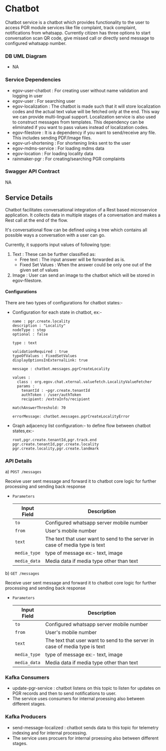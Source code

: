 # Chatbot

Chatbot service is a chatbot which provides functionality to the user to access PGR module services like file complaint, track complaint, notifications from whatsapp. Currently citizen has three options to start conversation scan QR code, give missed call or directly send message to configured whatsapp number.

### DB UML Diagram

- NA

### Service Dependencies

- egov-user-chatbot : For creating user without name validation and logging in user
- egov-user : For searching user
- egov-localization : The chatbot is made such that it will store localization codes and the actual text value will be fetched only at the end. This way we can provide multi-lingual support. Localization service is also used to construct messages from templates. This dependency can be eliminated if you want to pass values instead of localization codes.
- egov-filestore : It is a dependency if you want to send/receive any file. This includes sending PDF/Image files.
- egov-url-shortening : For shortening links sent to the user
- egov-mdms-service : For loading mdms data
- egov-location : For loading locality data
- rainmaker-pgr : For creating/searching PGR complaints

### Swagger API Contract

NA


## Service Details

Chatbot facilitates conversational integration of a Rest based microservice application. It collects data in multiple
 stages of a conversation and makes a Rest call at the end of the flow.
 
It's conversational flow can be defined using a tree which contains all possible ways a conversation with a user can go. 

Currently, it supports input values of following type:
1. Text : These can be further classified as:
    * Free text : The input answer will be forwarded as is.
    * Fixed Set Values : When the answer could be only one out of the given set of values 
2.  Image : User can send an image to the chatbot which will be stored in egov-filestore.
 
#### Configurations 

There are two types of configurations for chatbot states:-
- Configuration for each state in chatbot, ex:- 

   ```
   name : pgr.create.locality
   description : "Locality"
   nodeType : step
   optional : false

   type : text

   validationRequired : true
   typeOfValues : FixedSetValues
   displayOptionsInExternalLink: true

   message : chatbot.messages.pgrCreateLocality

   values :
     class : org.egov.chat.xternal.valuefetch.LocalityValueFetcher
     params :
       tenantId : ~pgr.create.tenantId
       authToken : /user/authToken
       recipient: /extraInfo/recipient

   matchAnswerThreshold: 70

   errorMessage: chatbot.messages.pgrCreateLocalityError
   ```
   
- Graph adjacency list configuration:- to define flow between chatbot states,ex:-
  
      root,pgr.create.tenantId,pgr.track.end
      pgr.create.tenantId,pgr.create.locality
      pgr.create.locality,pgr.create.landmark

### API Details


a) `POST /messages` 

Receive user sent message and forward it to chatbot core logic for further processing and sending back response

- `Parameters`

    | Input Field                               | Description                                                       
    | ----------------------------------------- | ------------------------------------------------------------------
    | `to       `                               | Configured whatsapp server mobile number                                           
    | `from`                                    | User's mobile number
    | `text`                                    | The text that user want to send to the server in case of media type is text                      
    | `media_type`                              | type of message ex:- text, image
    | `media_data`                              | Media data if media type other than text
    
b) `GET /messages` 

Receive user sent message and forward it to chatbot core logic for further processing and sending back response

- `Parameters`

    | Input Field                               | Description                                                       
    | ----------------------------------------- | ------------------------------------------------------------------
    | `to       `                               | Configured whatsapp server mobile number                                           
    | `from`                                    | User's mobile number
    | `text`                                    | The text that user want to send to the server in case of media type is text                      
    | `media_type`                              | type of message ex:- text, image
    | `media_data`                              | Media data if media type other than text    

### Kafka Consumers
- update-pgr-service : chatbot listens on this topic to listen for updates on PGR records and then to send notifications to user.
- The service uses consumers for internal proessing also between different stages.

### Kafka Producers
- send-message-localized : chatbot sends data to this topic for telemetry indexing and for internal processing.
- The service uses procuers for internal proessing also between different stages.

